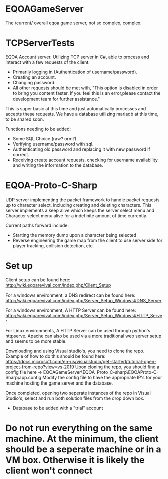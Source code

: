# EQOAGameServer
The /current/ overall eqoa game server, not so complex, complex.

# TCPServerTests

EQOA Account server.
Utilizing TCP server in C#, able to process and interact with a few requests of the client.
- Primarily logging in (Authentication of username/password).
- Creating an account.
- Changing password.
- All other requests should be met with, "This option is disabled in order to bring you content faster. If you feel this is an error,please contact the development team for further assistance."

This is super basic at this time and just automatically processes and accepts these requests.
We have a database utilizing mariadb at this time, to be shared soon.

Functions needing to be added:
- Some SQL Choice (raw? orm?)
- Verifying username/password with sql.
- Authenticating old password and replacing it with new password if correct.
- Receiving create account requests, checking for username availability and writing the information to the database.

# EQOA-Proto-C-Sharp

UDP server implementing the packet framework to handle packet requests up to character select, including creating and deleting characters.
This server implements a keep alive which keeps the server select menu and Character select menu alive for a indefinite amount of time currently.

Current paths forward include:
- Starting the memory dump upon a character being selected
- Reverse engineering the game map from the client to use server side for player tracking, collision detection, etc.


# Set up

Client setup can be found here: http://wiki.eqoarevival.com/index.php/Client_Setup

For a windows environment, a DNS redirect can be found here: http://wiki.eqoarevival.com/index.php/Server_Setup_Windows#DNS_Server

For a windows environment, A HTTP Server can be found here: http://wiki.eqoarevival.com/index.php/Server_Setup_Windows#HTTP_Server

For Linux environments, A HTTP Server can be used through python's httpserve. Apache can also be used via a more traditional web server setup and seems to be more stable.

Downloading and using Visual studio's, you need to clone the repo. Example of how to do this should be found here: https://docs.microsoft.com/en-us/visualstudio/get-started/tutorial-open-project-from-repo?view=vs-2019
Upon cloning the repo, you should find a config file here -> EQOAGameServer\EQOA_Proto_C-sharp\EQOAProto-C-Sharp\app.config
Modify the config file to have the appropriate IP's for your machine hosting the game server and the database.

Once completed, opening two seperate instances of the repo in Visual Studio's, select and run both solution files from the drop down box.

- Database to be added with a "trial" account

# Do not run everything on the same machine. At the minimum, the client should be a seperate machine or in a VM box. Otherwise it is likely the client won't connect
